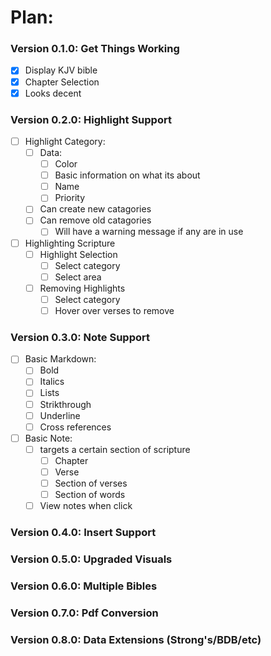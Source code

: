 # Plan:
### Version 0.1.0: Get Things Working
- [x] Display KJV bible
- [x] Chapter Selection
- [x] Looks decent

### Version 0.2.0: Highlight Support
- [ ] Highlight Category:
  - [ ] Data:
    - [ ] Color
    - [ ] Basic information on what its about
    - [ ] Name
    - [ ] Priority
  - [ ] Can create new catagories
  - [ ] Can remove old catagories
    - [ ] Will have a warning message if any are in use
- [ ] Highlighting Scripture
  - [ ] Highlight Selection
    - [ ] Select category
    - [ ] Select area
  - [ ] Removing Highlights
    - [ ] Select category
    - [ ] Hover over verses to remove

### Version 0.3.0: Note Support
- [ ] Basic Markdown:
  - [ ] Bold
  - [ ] Italics
  - [ ] Lists
  - [ ] Strikthrough
  - [ ] Underline
  - [ ] Cross references
- [ ] Basic Note: 
  - [ ] targets a certain section of scripture
    - [ ] Chapter
    - [ ] Verse
    - [ ] Section of verses
    - [ ] Section of words
  - [ ] View notes when click

### Version 0.4.0: Insert Support

### Version 0.5.0: Upgraded Visuals

### Version 0.6.0: Multiple Bibles

### Version 0.7.0: Pdf Conversion

### Version 0.8.0: Data Extensions (Strong's/BDB/etc)